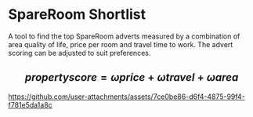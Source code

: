 # SpareRoom Shortlist
A tool to find the top SpareRoom adverts measured by a combination of area quality of life, price per room and travel time to work. The advert scoring can be adjusted to suit preferences.
## $$propertyscore = \omega price + \omega travel + \omega area$$

https://github.com/user-attachments/assets/7ce0be86-d6f4-4875-99f4-f781e5da1a8c

